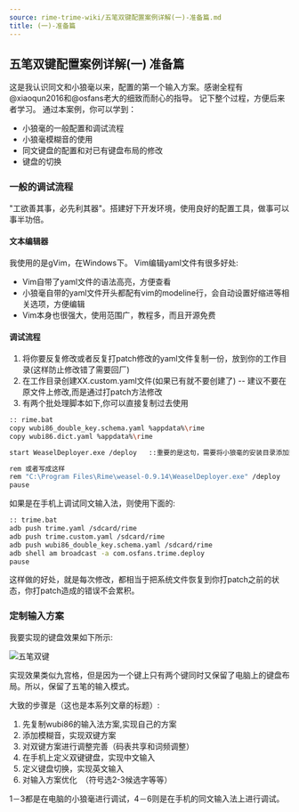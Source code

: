 ```yaml
---
source: rime-trime-wiki/五笔双键配置案例详解(一)-准备篇.md
title: (一)-准备篇
---
```


## 五笔双键配置案例详解(一) 准备篇
 
这是我认识同文和小狼毫以来，配置的第一个输入方案。感谢全程有@xiaoqun2016和@osfans老大的细致而耐心的指导。
记下整个过程，方便后来者学习。
通过本案例，你可以学到：
- 小狼毫的一般配置和调试流程
- 小狼毫模糊音的使用
- 同文键盘的配置和对已有键盘布局的修改
- 键盘的切换
 
 
### 一般的调试流程
"工欲善其事，必先利其器"。搭建好下开发环境，使用良好的配置工具，做事可以事半功倍。
 
#### 文本编辑器
我使用的是gVim，在Windows下。
Vim编辑yaml文件有很多好处:
- Vim自带了yaml文件的语法高亮，方便查看
- 小狼毫自带的yaml文件开头都配有vim的modeline行，会自动设置好缩进等相关选项，方便编辑
- Vim本身也很强大，使用范围广，教程多，而且开源免费
 
#### 调试流程
1. 将你要反复修改或者反复打patch修改的yaml文件复制一份，放到你的工作目录(这样防止修改错了需要回厂)
2. 在工作目录创建XX.custom.yaml文件(如果已有就不要创建了) -- 建议不要在原文件上修改,而是通过打patch方法修改
3. 有两个批处理脚本如下,你可以直接复制过去使用
 
```bash
:: rime.bat
copy wubi86_double_key.schema.yaml %appdata%\rime
copy wubi86.dict.yaml %appdata%\rime

start WeaselDeployer.exe /deploy   ::重要的是这句，需要将小狼毫的安装目录添加到path环境变量中

rem 或者写成这样
rem "C:\Program Files\Rime\weasel-0.9.14\WeaselDeployer.exe" /deploy
pause
```
如果是在手机上调试同文输入法，则使用下面的:
 
```bash
:: trime.bat
adb push trime.yaml /sdcard/rime
adb push trime.custom.yaml /sdcard/rime
adb push wubi86_double_key.schema.yaml /sdcard/rime
adb shell am broadcast -a com.osfans.trime.deploy
pause
```
 
这样做的好处，就是每次修改，都相当于把系统文件恢复到你打patch之前的状态，你打patch造成的错误不会累积。
 
 
### 定制输入方案

我要实现的键盘效果如下所示:

![五笔双键](https://camo.githubusercontent.com/01fb5abfd965c718657763629f695be8aa33ef6e/687474703a2f2f696d672e626c6f672e6373646e2e6e65742f3230313630353031313132393337393336)

实现效果类似九宫格，但是因为一个键上只有两个键同时又保留了电脑上的键盘布局。所以，保留了五笔的输入模式。

大致的步骤是（这也是本系列文章的标题）:

1. 先复制wubi86的输入法方案,实现自己的方案
2. 添加模糊音，实现双键方案
3. 对双键方案进行调整完善（码表共享和词频调整）
4. 在手机上定义双键键盘，实现中文输入
5. 定义键盘切换，实现英文输入
6. 对输入方案优化　（符号选2-3候选字等等）

1－3都是在电脑的小狼毫进行调试，4－6则是在手机的同文输入法上进行调试。